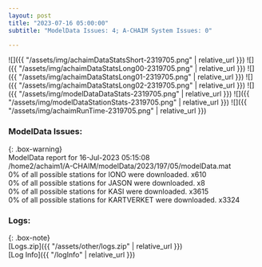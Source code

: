 ```yaml
---
layout: post
title: "2023-07-16 05:00:00"
subtitle: "ModelData Issues: 4; A-CHAIM System Issues: 0"

---
```


![]({{ "/assets/img/achaimDataStatsShort-2319705.png" | relative_url }})
![]({{ "/assets/img/achaimDataStatsLong00-2319705.png" | relative_url }})
![]({{ "/assets/img/achaimDataStatsLong01-2319705.png" | relative_url }})
![]({{ "/assets/img/achaimDataStatsLong02-2319705.png" | relative_url }})
![]({{ "/assets/img/modelDataDataStats-2319705.png" | relative_url }})
![]({{ "/assets/img/modelDataStationStats-2319705.png" | relative_url }})
![]({{ "/assets/img/achaimRunTime-2319705.png" | relative_url }})


### ModelData Issues:  
  
{: .box-warning}  
 ModelData report for 16-Jul-2023 05:15:08   
 /home2/achaim1/A-CHAIM/modelData/2023/197/05/modelData.mat   
 0% of all possible stations for IONO were downloaded. x610   
 0% of all possible stations for JASON were downloaded. x8   
 0% of all possible stations for KASI were downloaded. x3615   
 0% of all possible stations for KARTVERKET were downloaded. x3324   
  


### Logs:  
  
{: .box-note}  
[Logs.zip]({{ "/assets/other/logs.zip" | relative_url }})  
[Log Info]({{ "/logInfo" | relative_url }})  
